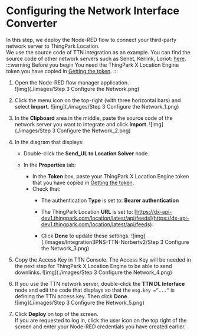 # Configuring the Network Interface Converter
In this step, we deploy the Node-RED flow to connect your third-party network server to ThingPark Location.<br/>
We use the source code of TTN integration as an example. You can find the source code of other network servers such as Senet, Kerlink, Loriot: [here](https://github.com/actility/thingpark-integrations/tree/main/3_NS-NIT-tpLS/NIT).
:::warning Before you begin
 You need the ThingPark X Location Engine token you have copied in [Getting the token](./getting-the-token.md).
:::


1. Open the Node-RED flow manager application.<br/>![img](./images/Step 3 Configure the Network.png)<br/>

2. Click the menu icon on the top-right (with three horizontal bars) and select **Import**.
    ![img](./images/Step 3 Configure the Network_1.png)
   
3. In the **Clipboard** area in the middle, paste the source code of the network server you want to integrate and click **Import**.
    ![img](./images/Step 3 Configure the Network_2.png)

4. In the diagram that displays:

    * Double-click the **Send_UL to Location Solver** node.<br/>

    * In the **Properties** tab:
        * In the **Token** box, paste your ThingPark X Location Engine token that you have copied in [Getting the token](./getting-the-token.md).
        * Check that:
            * The authentication **Type** is set to: **Bearer authentication**<br/>

            * The ThingPark Location **URL** is set to: [https://dx-api-dev1.thingpark.com/location/latest/api/feeds](https://dx-api-dev1.thingpark.com/location/latest/api/feeds).



            * Click **Done** to update these settings.
        ![img](./images/Integration3PNS-TTN-Norbertv2/Step 3 Configure the Network_3.png)

5. Copy the Access Key in TTN Console. The Access Key will be needed in the next step for ThingPark X Location Engine to be able to send downlinks.
    ![img](./images/Step 3 Configure the Network_4.png)

6. If you use the TTN network server, double-click the **TTN DL Interface** node and edit the code that displays so that the `msg.key =”...”` is defining the TTN access key. Then click **Done**.  
   ![img](./images/Step 3 Configure the Network_5.png)

7. Click **Deploy** on top of the screen.<br/>
 If you are requested to log in, click the user icon on the top right of the screen and enter your Node-RED credentials you have created earlier.
